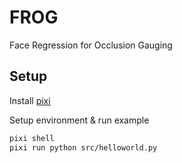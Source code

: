 # FROG
Face Regression for Occlusion Gauging


## Setup

Install [pixi](https://pixi.sh/latest/)

Setup environment & run example

```bash
pixi shell
pixi run python src/helloworld.py
```
